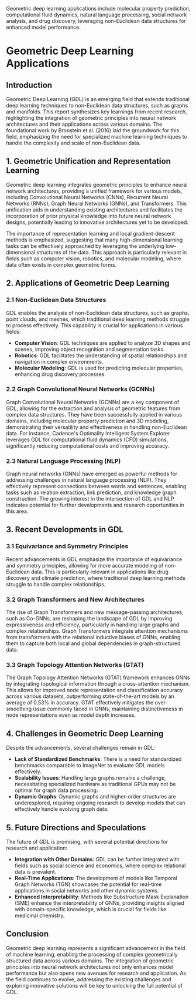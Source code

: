 Geometric deep learning applications include molecular property prediction, computational fluid dynamics, natural language processing, social network analysis, and drug discovery, leveraging non-Euclidean data structures for enhanced model performance.

# Geometric Deep Learning Applications

## Introduction
Geometric Deep Learning (GDL) is an emerging field that extends traditional deep learning techniques to non-Euclidean data structures, such as graphs and manifolds. This report synthesizes key learnings from recent research, highlighting the integration of geometric principles into neural network architectures and their applications across various domains. The foundational work by Bronstein et al. (2016) laid the groundwork for this field, emphasizing the need for specialized machine learning techniques to handle the complexity and scale of non-Euclidean data.

## 1. Geometric Unification and Representation Learning
Geometric deep learning integrates geometric principles to enhance neural network architectures, providing a unified framework for various models, including Convolutional Neural Networks (CNNs), Recurrent Neural Networks (RNNs), Graph Neural Networks (GNNs), and Transformers. This unification aids in understanding existing architectures and facilitates the incorporation of prior physical knowledge into future neural network designs, potentially leading to innovative architectures yet to be developed.

The importance of representation learning and local gradient-descent methods is emphasized, suggesting that many high-dimensional learning tasks can be effectively approached by leveraging the underlying low-dimensional structures of the data. This approach is particularly relevant in fields such as computer vision, robotics, and molecular modeling, where data often exists in complex geometric forms.

## 2. Applications of Geometric Deep Learning
### 2.1 Non-Euclidean Data Structures
GDL enables the analysis of non-Euclidean data structures, such as graphs, point clouds, and meshes, which traditional deep learning methods struggle to process effectively. This capability is crucial for applications in various fields:
- **Computer Vision**: GDL techniques are applied to analyze 3D shapes and scenes, improving object recognition and segmentation tasks.
- **Robotics**: GDL facilitates the understanding of spatial relationships and navigation in complex environments.
- **Molecular Modeling**: GDL is used for predicting molecular properties, enhancing drug discovery processes.

### 2.2 Graph Convolutional Neural Networks (GCNNs)
Graph Convolutional Neural Networks (GCNNs) are a key component of GDL, allowing for the extraction and analysis of geometric features from complex data structures. They have been successfully applied in various domains, including molecular property prediction and 3D modeling, demonstrating their versatility and effectiveness in handling non-Euclidean data. For instance, Cadence's Optimality Intelligent System Explorer leverages GDL for computational fluid dynamics (CFD) simulations, significantly reducing computational costs and improving accuracy.

### 2.3 Natural Language Processing (NLP)
Graph neural networks (GNNs) have emerged as powerful methods for addressing challenges in natural language processing (NLP). They effectively represent connections between words and sentences, enabling tasks such as relation extraction, link prediction, and knowledge graph construction. The growing interest in the intersection of GDL and NLP indicates potential for further developments and research opportunities in this area.

## 3. Recent Developments in GDL
### 3.1 Equivariance and Symmetry Principles
Recent advancements in GDL emphasize the importance of equivariance and symmetry principles, allowing for more accurate modeling of non-Euclidean data. This is particularly relevant in applications like drug discovery and climate prediction, where traditional deep learning methods struggle to handle complex relationships.

### 3.2 Graph Transformers and New Architectures
The rise of Graph Transformers and new message-passing architectures, such as Co-GNNs, are reshaping the landscape of GDL by improving expressiveness and efficiency, particularly in handling large graphs and complex relationships. Graph Transformers integrate attention mechanisms from transformers with the relational inductive biases of GNNs, enabling them to capture both local and global dependencies in graph-structured data.

### 3.3 Graph Topology Attention Networks (GTAT)
The Graph Topology Attention Networks (GTAT) framework enhances GNNs by integrating topological information through a cross-attention mechanism. This allows for improved node representation and classification accuracy across various datasets, outperforming state-of-the-art models by an average of 0.53% in accuracy. GTAT effectively mitigates the over-smoothing issue commonly faced in GNNs, maintaining distinctiveness in node representations even as model depth increases.

## 4. Challenges in Geometric Deep Learning
Despite the advancements, several challenges remain in GDL:
- **Lack of Standardized Benchmarks**: There is a need for standardized benchmarks comparable to ImageNet to evaluate GDL models effectively.
- **Scalability Issues**: Handling large graphs remains a challenge, necessitating specialized hardware as traditional GPUs may not be optimal for graph data processing.
- **Dynamic Graphs**: Dynamic graphs and higher-order structures are underexplored, requiring ongoing research to develop models that can effectively handle evolving graph data.

## 5. Future Directions and Speculations
The future of GDL is promising, with several potential directions for research and application:
- **Integration with Other Domains**: GDL can be further integrated with fields such as social science and economics, where complex relational data is prevalent.
- **Real-Time Applications**: The development of models like Temporal Graph Networks (TGN) showcases the potential for real-time applications in social networks and other dynamic systems.
- **Enhanced Interpretability**: Methods like Substructure Mask Explanation (SME) enhance the interpretability of GNNs, providing insights aligned with domain-specific knowledge, which is crucial for fields like medicinal chemistry.

## Conclusion
Geometric deep learning represents a significant advancement in the field of machine learning, enabling the processing of complex geometrically structured data across various domains. The integration of geometric principles into neural network architectures not only enhances model performance but also opens new avenues for research and application. As the field continues to evolve, addressing the existing challenges and exploring innovative solutions will be key to unlocking the full potential of GDL.